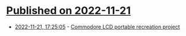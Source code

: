 # [Published on 2022-11-21](index.md)

* [2022-11-21, 17:25:05](https://lobste.rs/s/yjdu27/commodore_lcd_portable_recreation) - [Commodore LCD portable recreation project](http://www.6502.org/users/sjgray/projects/clcd/index.html)
